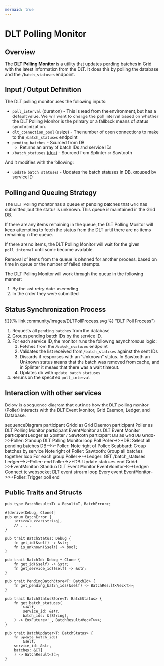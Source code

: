```yaml
---
mermaid: true
---
```

# DLT Polling Monitor
<!--
  Copyright 2022 Cargill Incorporated
  Licensed under Creative Commons Attribution 4.0 International License
  https://creativecommons.org/licenses/by/4.0/
-->

## Overview

The **DLT Polling Monitor** is a utility that updates pending batches in Grid
with the latest information from the DLT. It does this by polling the database
and the `/batch_statuses` endpoint.

## Input / Output Definition

The DLT polling monitor uses the following inputs:

- `poll_interval` (duration) - This is read from the
  environment, but has a default value. We will want
  to change the poll interval based on whether the DLT
  Polling Monitor is the primary or a fallback means
  of status synchronization.
- `dlt_connection_pool` (usize) - The number of open connections to make to
  the `/batch_statuses` endpoint
- `pending_batches` - Sourced from DB
  - Returns an array of batch IDs and service IDs
- `/batch_statuses` [(doc)](/docs/0.4/references/api/) - Sourced from
  Splinter or Sawtooth

And it modifies with the following:

- `update_batch_statuses` - Updates the batch statuses in DB, grouped by
  service ID

## Polling and Queuing Strategy

The DLT Polling monitor has a queue of pending batches that Grid has submitted,
but the status is unknown. This queue is maintained in the Grid DB.

If there are any items remaining in the queue, the DLT Polling Monitor will
keep attempting to fetch the status from the DLT until there are no items
remaining in the queue.

If there are no items, the DLT Polling Monitor will wait for the given
`poll_interval` until some become available.

Removal of items from the queue is planned for another process, based on time
in queue or the number of failed attempts.

The DLT Polling Monitor will work through the queue in the following manner:

1. By the last retry date, ascending
2. In the order they were submitted

## Status Synchronization Process

![]({% link community/images/DLTPollProcess.svg %} "DLT Poll Process")

1. Requests all `pending_batches` from the database
2. Groups pending batch IDs by the service ID.
3. For each service ID, the monitor runs the following asynchronous logic:
   1. Fetches from the `/batch_statuses` endpoint
   2. Validates the list received from `/batch_statuses` against the sent IDs
   3. Discards if responses with an “Unknown” status. In Sawtooth an Unknown
      status means that the batch was removed from cache, and in Splinter it
      means that there was a wait timeout.
   4. Updates db with `update_batch_statuses`
4. Reruns on the specified `poll_interval`

## Interaction with other services

Below is a sequence diagram that outlines how the DLT polling monitor (Poller)
interacts with the DLT Event Monitor, Grid Daemon, Ledger, and Database.

<div class="mermaid">
sequenceDiagram
    participant Gridd as Grid Daemon
    participant Poller as DLT Polling Monitor
    participant EventMonitor as DLT Event Monitor
    participant Ledger as Splinter / Sawtooth
    participant DB as Grid DB
    Gridd->>Poller: Standup DLT Polling Monitor
    loop Poll
        Poller->>+DB: Select all pending batches
        DB-->>-Poller: 
        Note right of Poller: Scabbard: Group batches by service
        Note right of Poller: Sawtooth: Group all batches together
        loop For each group
            Poller->>+Ledger: GET /batch_statuses
            Ledger-->>-Poller: 
        end
        Poller->>+DB: Update statuses
    end
    Gridd->>EventMonitor: Standup DLT Event Monitor
    EventMonitor->>+Ledger: Connect to websocket DLT event stream
    loop Every event
        EventMonitor->>+Poller: Trigger poll
    end
</div>

## Public Traits and Structs

```
pub type BatchResult<T> = Result<T, BatchError>;

#[derive(Debug, Clone)]
pub enum BatchError {
    InternalError(String),
    // . . .
}

pub trait BatchStatus: Debug {
    fn get_id(&self) -> &str;
    fn is_unknown(&self) -> bool;
}

pub trait BatchId: Debug + Clone {
    fn get_id(&self) -> &str;
    fn get_service_id(&self) -> &str;
}

pub trait PendingBatchStore<T: BatchId> {
    fn get_pending_batch_ids(&self) -> BatchResult<Vec<T>>;
}

pub trait BatchStatusStore<T: BatchStatus> {
    fn get_batch_statuses(
        &self,
        service_id: &str,
        batch_ids: &[String],
    ) -> BoxFuture<'_, BatchResult<Vec<T>>>;
}

pub trait BatchUpdater<T: BatchStatus> {
    fn update_batch_ids(
        &self,
	service_id: &str,
	batches: &[T]
    ) -> BatchResult<()>;
}
```
